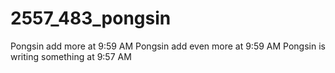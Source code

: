 # 2557_483_pongsin

Pongsin add more at 9:59 AM
Pongsin add even more at 9:59 AM
Pongsin is writing something at 9:57 AM
